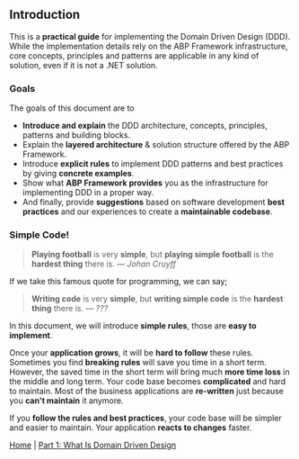 ## Introduction

This is a **practical guide** for implementing the Domain Driven Design (DDD). While the implementation details rely on the ABP Framework infrastructure, core concepts, principles and patterns are applicable in any kind of solution, even if it is not a .NET solution.

### Goals

The goals of this document are to

* **Introduce and explain** the DDD architecture, concepts, principles, patterns and building blocks.
* Explain the **layered architecture** & solution structure offered by the ABP Framework.
* Introduce **explicit rules** to implement DDD patterns and best practices by giving **concrete examples**.
* Show what **ABP Framework provides** you as the infrastructure for implementing DDD in a proper way.
* And finally, provide **suggestions** based on software development **best practices** and our experiences to create a **maintainable codebase**.

### Simple Code!

> **Playing football** is very **simple**, but **playing simple football** is the **hardest thing** there is.
> &mdash; <cite>Johan Cruyff</cite>

If we take this famous quote for programming, we can say;

> **Writing code** is very **simple**, but **writing simple code** is the **hardest thing** there is.
> &mdash; <cite>???</cite>

In this document, we will introduce **simple rules**, those are **easy to implement**.

Once your **application grows**, it will be **hard to follow** these rules. Sometimes you find **breaking rules** will save you time in a short term. However, the saved time in the short term will bring much **more time loss** in the middle and long term. Your code base becomes **complicated** and hard to maintain. Most of the business applications are **re-written** just because you **can't maintain** it anymore.

If you **follow the rules and best practices**, your code base will be simpler and easier to maintain. Your application **reacts to changes** faster.

[Home](../../README.md) | [Part 1: What Is Domain Driven Design](../part1/part1-Requirements-And%20Initia-Workshop-Setup.md)